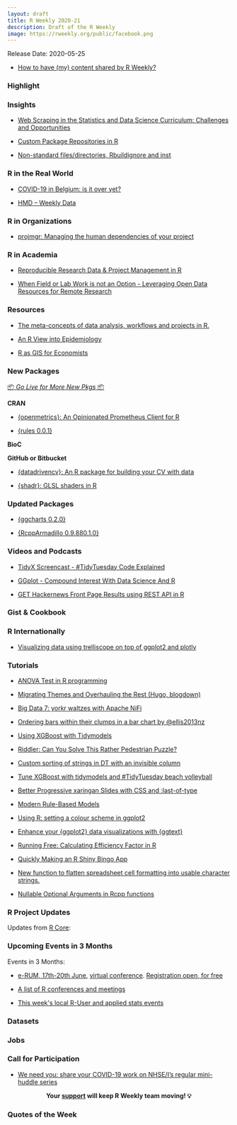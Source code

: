 ```yaml
---
layout: draft
title: R Weekly 2020-21
description: Draft of the R Weekly
image: https://rweekly.org/public/facebook.png
---
```


Release Date: 2020-05-25

+ [How to have (my) content shared by R Weekly?](https://github.com/rweekly/rweekly.org#how-to-have-my-content-shared-by-r-weeklyy)


###  Highlight



### Insights

+ [Web Scraping in the Statistics and Data Science Curriculum: Challenges and Opportunities](https://github.com/mdogucu/web-scrape)

+ [Custom Package Repositories in R](https://blog.revolutionanalytics.com/2020/05/custom-package-repositories-in-r.html)

+ [Non-standard files/directories, Rbuildignore and inst](https://blog.r-hub.io/2020/05/20/rbuildignore/)

### R in the Real World

+ [COVID-19 in Belgium: is it over yet?](https://www.statsandr.com/blog/covid-19-in-belgium-is-it-over-yet/)

+ [HMD – Weekly Data](http://ronaldrichman.co.za/2020/05/21/hmd-weekly-data/)

###  R in Organizations

+ [projmgr: Managing the human dependencies of your project](https://emilyriederer.netlify.app/post/projmgr/)

###  R in Academia

+ [Reproducible Research Data & Project Management in R](https://annakrystalli.me/rrresearchACCE20/)

+ [When Field or Lab Work is not an Option - Leveraging Open Data Resources for Remote Research](https://ropensci.org/blog/2020/05/19/covid-19-open-data/)

###  Resources

+ [The meta-concepts of data analysis, workflows and projects in R.](https://github.com/deanmarchiori/analysis-flow)

+ [An R View into Epidemiology](https://rviews.rstudio.com/2020/05/20/some-r-resources-for-epidemiology/)

+ [R as GIS for Economists](https://tmieno2.github.io/R-as-GIS-for-Economists/)

###  New Packages

<p class="added-hostname"><a href="https://rweekly.org/live" target="_blank" class="externalLink">📦 <i>Go Live for More New Pkgs</i> 📦</a></p>

**CRAN**

+ [{openmetrics}: An Opinionated Prometheus Client for R](https://unconj.ca/blog/introducing-openmetrics-for-r.html)

+ [{rules 0.0.1}](https://www.tidyverse.org/blog/2020/05/rules-0-0-1/)

**BioC**



**GitHub or Bitbucket**

+ [{datadrivencv}: An R package for building your CV with data](http://nickstrayer.me/datadrivencv/)

+ [{shadr}: GLSL shaders in R](https://github.com/tylermorganwall/shadr)

### Updated Packages

+ [{ggcharts 0.2.0}](https://thomasadventure.blog/posts/ggcharts-0-2-0-is-on-cran/)

+ [{RcppArmadillo 0.9.880.1.0}](http://dirk.eddelbuettel.com/blog/2020/05/17#rcpparmadillo_0.9.880.1.0)

###  Videos and Podcasts

+ [TidyX Screencast - #TidyTuesday Code Explained](https://bit.ly/TidyX_Playlist)

+ [GGplot - Compound Interest With Data Science And R](https://youtu.be/_SNj0KuBYLU)

+ [GET Hackernews Front Page Results using REST API in R](https://www.programmingwithr.com/get-hackernews-front-page-results-using-rest-api-in-r/)

### Gist & Cookbook



### R Internationally

+ [Visualizing data using trelliscope on top of ggplot2 and plotly](https://statistik-dresden.de/archives/16109)

###  Tutorials

+ [ANOVA Test in R programming](https://www.geeksforgeeks.org/anova-test-in-r-programming/)

+ [Migrating Themes and Overhauling the Rest (Hugo, blogdown)](https://blog.jemu.name/2020/05/migrating-themes-and-overhauling-the-rest)

+ [Big Data 7: yorkr waltzes with Apache NiFi](https://gigadom.in/2020/05/23/big-data-7-yorkr-waltzes-with-apache-nifi/)

+ [Ordering bars within their clumps in a bar chart by @ellis2013nz](http://freerangestats.info/blog/2020/05/23/ordering-in-bar-charts)

+ [Using XGBoost with Tidymodels](https://tychobra.com/posts/2020-05-19-xgboost-with-tidymodels/)

+ [Riddler: Can You Solve This Rather Pedestrian Puzzle?](https://joshuacook.netlify.app/post/riddler-predestrian-question/)

+ [Custom sorting of strings in DT with an invisible column](https://mattherman.info/blog/dt_sort_secondary/)

+ [Tune XGBoost with tidymodels and #TidyTuesday beach volleyball](https://juliasilge.com/blog/xgboost-tune-volleyball/)

+ [Better Progressive xaringan Slides with CSS and :last-of-type](https://www.garrickadenbuie.com/blog/better-progressive-xaringan/)

+ [Modern Rule-Based Models](https://rviews.rstudio.com/2020/05/21/modern-rule-based-models/)

+ [Using R: setting a colour scheme in ggplot2](https://onunicornsandgenes.blog/2020/05/17/using-r-setting-a-colour-scheme-in-ggplot2/)

+ [Enhance your {ggplot2} data visualizations with {ggtext}](https://thomasadventure.blog/posts/enhance-ggplot2-with-ggtext/)

+ [Running Free: Calculating Efficiency Factor in R](https://quantixed.org/2020/05/19/running-free-calculating-efficiency-factor-in-r/)

+ [Quickly Making an R Shiny Bingo App](https://www.markhw.com/blog/bingo)

+ [New function to flatten spreadsheet cell formatting into usable character strings.](https://luisdva.github.io/rstats/spreadsheets-mf/)

+ [Nullable Optional Arguments in Rcpp functions](https://gallery.rcpp.org//articles/optional-null-function-arguments/)

<!--<div class="post-more-begin></div><div class="post-more-end"></div>-->

###  R Project Updates

Updates from [R Core](http://developer.r-project.org/blosxom.cgi/R-devel/NEWS):


###  Upcoming Events in 3 Months

Events in 3 Months:

+ [e-RUM, 17th-20th June](https://2020.erum.io/), [virtual conference](https://2020.erum.io/#erumgoesvirtual). [Registration open, for free](https://www.eventbrite.it/e/e-rum2020-tickets-104546978828)

+ [A list of R conferences and meetings](https://jumpingrivers.github.io/meetingsR/events.html)

+ [This week's local R-User and applied stats events](https://community.rstudio.com/c/irl)


<!-- More past events at [R conferences & meetups](https://conf.rweekly.org). -->


### Datasets

### Jobs




###  Call for Participation

+ [We need you: share your COVID-19 work on NHSE/I’s regular mini-huddle series](https://nhsrcommunity.com/blog/we-need-you-share-your-covid-19-work-on-nhse-is-regular-mini-huddle-series/)

<p class="hide-support added-hostname support-rweekly" style="text-align: center;font-weight: bold;">Your <a class="non-visited externalLink" href="https://www.patreon.com/rweekly" onclick="pas(this)">support</a> will keep R Weekly team moving! 💡</p>

###  Quotes of the Week
